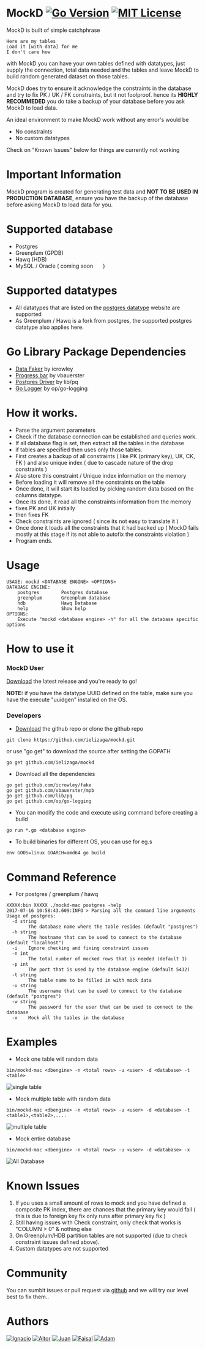 # MockD [![Go Version](https://img.shields.io/badge/go-v1.7.4-green.svg?style=flat-square)](https://golang.org/dl/) [![MIT License](https://img.shields.io/badge/License-MIT_License-green.svg?style=flat-square)](https://github.com/ielizaga/mockd/blob/master/LICENSE)
                                                                                                                                                                                                       
MockD is built of simple catchphrase

    Here are my tables
    Load it [with data] for me
    I don't care how

with MockD you can have your own tables defined with datatypes, just supply the connection, total data needed and the tables and leave MockD to build random generated dataset on those tables.

MockD does try to ensure it acknowledge the constraints in the database and try to fix PK / UK / FK constraints, but it not foolproof. hence its **HIGHLY RECOMMEDED** you do take a backup of your database before you ask MockD to load data.

An ideal environment to make MockD work without any error's would be 

+ No constraints
+ No custom datatypes

Check on "Known Issues" below for things are currently not working

# Important Information

MockD program is created for generating test data and **NOT TO BE USED IN PRODUCTION DATABASE**, ensure you have the backup of the database before asking MockD to load data for you.

# Supported database

+ Postgres
+ Greenplum (GPDB)
+ Hawq (HDB) 
+ MySQL / Oracle ( coming soon <img src="https://media.giphy.com/media/MhS3BBBdYAxEc/giphy.gif" width="18" height="10"> ) 

# Supported datatypes

+ All datatypes that are listed on the [postgres datatype](https://www.postgresql.org/docs/9.6/static/datatype.html) website are supported
+ As Greenplum / Hawq is a fork from postgres, the supported postgres datatype also applies here.

# Go Library Package Dependencies

+ [Data Faker](https://github.com/icrowley/fake) by icrowley
+ [Progress bar](https://github.com/vbauerster/mpb) by vbauerster
+ [Postgres Driver](https://github.com/lib/pq) by lib/pq
+ [Go Logger](https://github.com/op/go-logging) by op/go-logging

# How it works.

+ Parse the argument parameters
+ Check if the database connection can be established and queries work.
+ If all database flag is set, then extract all the tables in the database
+ if tables are specified then uses only those tables.
+ First creates a backup of all constraints ( like PK (primary key), UK, CK, FK ) and also unique index ( due to cascade nature of the drop constraints )
+ Also store this constraint / Unique index information on the memory
+ Before loading it will remove all the constraints on the table
+ Once done, it will start its loaded by picking random data based on the columns datatype.
+ Once its done, it read all the constraints information from the memory
+ fixes PK and UK initially
+ then fixes FK
+ Check constraints are ignored ( since its not easy to translate it )
+ Once done it loads all the constraints that it had backed up ( MockD fails mostly at this stage if its not able to autofix the constraints violation )
+ Program ends.

# Usage

```
USAGE: mockd <DATABASE ENGINE> <OPTIONS>
DATABASE ENGINE:
	postgres        Postgres database
	greenplum       Greenplum database
	hdb             Hawq Database
	help            Show help
OPTIONS:
	Execute "mockd <database engine> -h" for all the database specific options
```

# How to use it

### MockD User

[Download](https://github.com/pivotal/mock-data/releases/tag/v1.0) the latest release and you're ready to go!

**NOTE:** if you have the datatype UUID defined on the table, make sure you have the execute "uuidgen" installed on the OS.  

### Developers

+ [Download](https://github.com/ielizaga/mockd/archive/master.zip) the github repo or clone the github repo

```
git clone https://github.com/ielizaga/mockd.git
```

or use "go get" to download the source after setting the GOPATH

```
go get github.com/ielizaga/mockd
```

+ Download all the dependencies

```
go get github.com/icrowley/fake
go get github.com/vbauerster/mpb
go get github.com/lib/pq
go get github.com/op/go-logging
```

+ You can modify the code and execute using command before creating a build

```
go run *.go <database engine>
```

+ To build binaries for different OS, you can use for eg.s

```
env GOOS=linux GOARCH=amd64 go build
```

# Command Reference

+ For postgres / greenplum / hawq 

```
XXXXX:bin XXXXX ./mockd-mac postgres -help
2017-07-16 10:58:43.609:INFO > Parsing all the command line arguments
Usage of postgres:
  -d string
    	The database name where the table resides (default "postgres")
  -h string
    	The hostname that can be used to connect to the database (default "localhost")
  -i	Ignore checking and fixing constraint issues
  -n int
    	The total number of mocked rows that is needed (default 1)
  -p int
    	The port that is used by the database engine (default 5432)
  -t string
    	The table name to be filled in with mock data
  -u string
    	The username that can be used to connect to the database (default "postgres")
  -w string
    	The password for the user that can be used to connect to the database
  -x	Mock all the tables in the database
```

# Examples

+ Mock one table will random data

```
bin/mockd-mac <dbengine> -n <total rows> -u <user> -d <database> -t <table>
```

![single table](https://github.com/ielizaga/mockd/blob/master/img/singletable.gif)

+ Mock multiple table with random data

```
bin/mockd-mac <dbengine> -n <total rows> -u <user> -d <database> -t <table1>,<table2>,....
```

![multiple table](https://github.com/ielizaga/mockd/blob/master/img/multipletable.gif)

+ Mock entire database

```
bin/mockd-mac <dbengine> -n <total rows> -u <user> -d <database> -x
```

![All Database](https://github.com/ielizaga/mockd/blob/master/img/alldb.gif)

# Known Issues

1. If you uses a small amount of rows to mock and you have defined a composite PK index, there are chances that the primary key would fail ( this is due to foreign key fix only runs after primary key fix )
2. Still having issues with Check constraint, only check that works is "COLUMN > 0" & nothing else
3. On Greenplum/HDB partition tables are not supported (due to check constraint issues defined above). 
4. Custom datatypes are not supported


# Community

You can sumbit issues or pull request via [github](https://github.com/ielizaga/mockd) and we will try our level best to fix them..

# Authors

[![Ignacio](https://img.shields.io/badge/github-Ignacio_Elizaga-green.svg?style=social)](https://github.com/ielizaga) [![Aitor](https://img.shields.io/badge/github-Aitor_Cedres-green.svg?style=social)](https://github.com/Zerpet) [![Juan](https://img.shields.io/badge/github-Juan_Ramos-green.svg?style=social)](https://github.com/jujoramos) [![Faisal](https://img.shields.io/badge/github-Faisal_Ali-green.svg?style=social)](https://github.com/faisaltheparttimecoder) [![Adam](https://img.shields.io/badge/github-Adam_Clevy-green.svg?style=social)](https://github.com/adamclevy)


